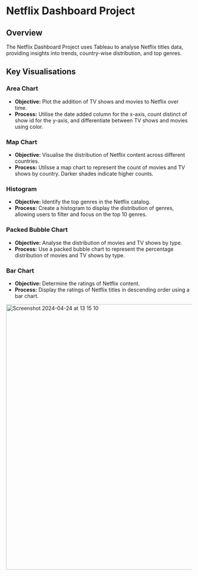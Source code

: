 # Netflix Dashboard Project

## Overview

The Netflix Dashboard Project uses Tableau to analyse Netflix titles data, providing insights into trends, country-wise distribution, and top genres.

## Key Visualisations

### Area Chart

- **Objective:** Plot the addition of TV shows and movies to Netflix over time.
- **Process:** Utilise the date added column for the x-axis, count distinct of show id for the y-axis, and differentiate between TV shows and movies using color.

### Map Chart
- **Objective:** Visualise the distribution of Netflix content across different countries.
- **Process:** Utilsse a map chart to represent the count of movies and TV shows by country. Darker shades indicate higher counts.

### Histogram
- **Objective:** Identify the top genres in the Netflix catalog.
- **Process:** Create a histogram to display the distribution of genres, allowing users to filter and focus on the top 10 genres.

### Packed Bubble Chart

- **Objective:** Analyse the distribution of movies and TV shows by type.
- **Process:** Use a packed bubble chart to represent the percentage distribution of movies and TV shows by type.

### Bar Chart
- **Objective:** Determine the ratings of Netflix content.
- **Process:** Display the ratings of Netflix titles in descending order using a bar chart.

<img width="718" alt="Screenshot 2024-04-24 at 13 15 10" src="https://github.com/kylecalbert/Netflix-Dashbaord/assets/20683951/febbe872-4950-4f09-b131-b2b45d077a95">

